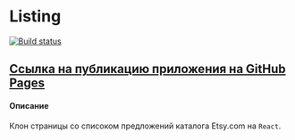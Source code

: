 # Listing

[![Build status](https://ci.appveyor.com/api/projects/status/bnvnxpwxd33y1p74?svg=true)](https://ci.appveyor.com/project/AACMKT/ra-props-listing)

[Ссылка на публикацию приложения на GitHub Pages](https://aacmkt.github.io/ra-props_listing/)
---

#### Описание

Клон страницы со списоком предложений каталога Etsy.com на `React`.